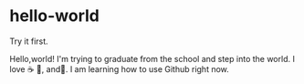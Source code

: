# hello-world
Try it first.

Hello,world! I'm trying to graduate from the school and step into the world.
I love :coffee: :pizza:, and:dancer:.
I am learning how to use Github right now.
